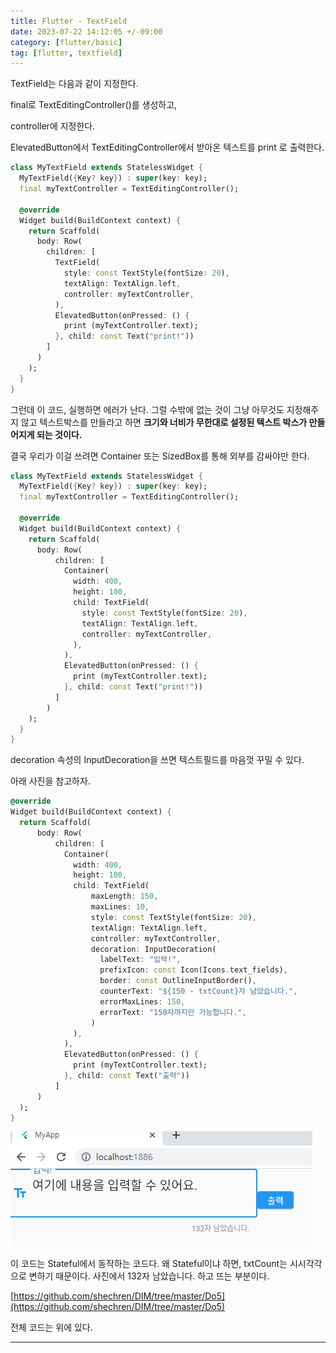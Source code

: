 ```yaml
---
title: Flutter - TextField
date: 2023-07-22 14:12:05 +/-09:00
category: [flutter/basic]
tag: [flutter, textfield]
---
```


TextField는 다음과 같이 지정한다.

final로 TextEditingController()를 생성하고,

controller에 지정한다.

ElevatedButton에서 TextEditingController에서 받아온 텍스트를 print 로 출력한다.
```dart
class MyTextField extends StatelessWidget {
  MyTextField({Key? key}) : super(key: key);
  final myTextController = TextEditingController();

  @override
  Widget build(BuildContext context) {
    return Scaffold(
      body: Row(
        children: [
          TextField(
            style: const TextStyle(fontSize: 20),
            textAlign: TextAlign.left,
            controller: myTextController,
          ),
          ElevatedButton(onPressed: () {
            print (myTextController.text);
          }, child: const Text("print!"))
        ]
      )
    );
  }
}
```
그런데 이 코드, 실행하면 에러가 난다. 그럴 수밖에 없는 것이 그냥 아무것도 지정해주지 않고 텍스트박스를 만들라고 하면 **크기와 너비가 무한대로 설정된 텍스트 박스가 만들어지게 되는 것이다.**

결국 우리가 이걸 쓰려면 Container 또는 SizedBox를 통해 외부를 감싸야만 한다.
```dart
class MyTextField extends StatelessWidget {
  MyTextField({Key? key}) : super(key: key);
  final myTextController = TextEditingController();

  @override
  Widget build(BuildContext context) {
    return Scaffold(
      body: Row(
          children: [
            Container(
              width: 400,
              height: 100,
              child: TextField(
                style: const TextStyle(fontSize: 20),
                textAlign: TextAlign.left,
                controller: myTextController,
              ),
            ),
            ElevatedButton(onPressed: () {
              print (myTextController.text);
            }, child: const Text("print!"))
          ]
        )
    );
  }
}
```
decoration 속성의 InputDecoration을 쓰면 텍스트필드를 마음껏 꾸밀 수 있다.

아래 사진을 참고하자.
```dart
@override
Widget build(BuildContext context) {
  return Scaffold(
      body: Row(
          children: [
            Container(
              width: 400,
              height: 100,
              child: TextField(
                  maxLength: 150,
                  maxLines: 10,
                  style: const TextStyle(fontSize: 20),
                  textAlign: TextAlign.left,
                  controller: myTextController,
                  decoration: InputDecoration(
                    labelText: "입력!",
                    prefixIcon: const Icon(Icons.text_fields),
                    border: const OutlineInputBorder(),
                    counterText: "${150 - txtCount}자 남았습니다.",
                    errorMaxLines: 150,
                    errorText: "150자까지만 가능합니다.",
                  )
              ),
            ),
            ElevatedButton(onPressed: () {
              print (myTextController.text);
            }, child: const Text("출력"))
          ]
      )
  );
}
```
![flutter-text-field.png](/assets/postingImage/flutter-text-field.png)

이 코드는 Stateful에서 동작하는 코드다. 왜 Stateful이냐 하면, txtCount는 시시각각으로 변하기 때문이다. 사진에서 132자 남았습니다. 하고 뜨는 부분이다.

[https://github.com/shechren/DIM/tree/master/Do5](https://github.com/shechren/DIM/tree/master/Do5)

전체 코드는 위에 있다.

---